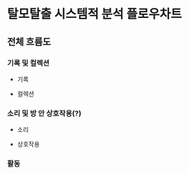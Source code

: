 탈모탈출 시스템적 분석 플로우차트
================================


## 전체 흐름도




### 기록 및 컬렉션
 * 기록
       
 * 컬렉션



### 소리 및 방 안 상호작용(?)
 * 소리
 
 * 상호작용



### 활동


 
